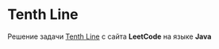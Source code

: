 # Tenth Line
Решение задачи [Tenth Line](https://leetcode.com/problems/tenth-line/) c сайта **LeetCode** на языке **Java**